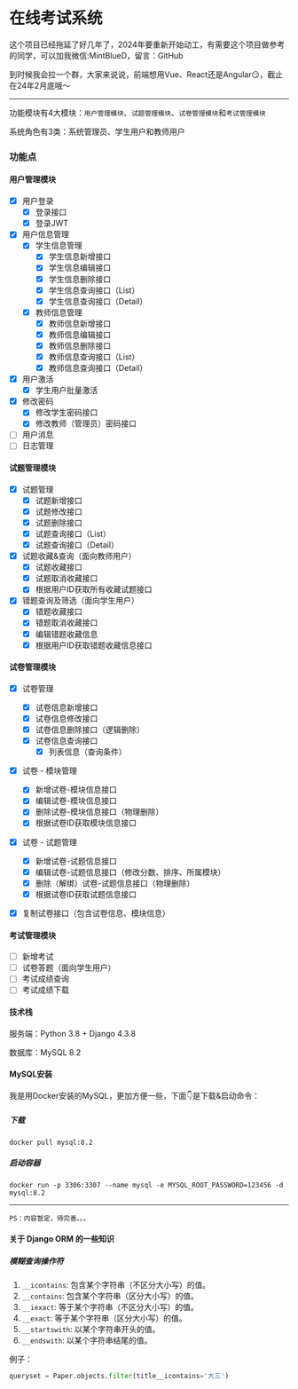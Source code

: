 # 在线考试系统
这个项目已经拖延了好几年了，2024年要重新开始动工，有需要这个项目做参考的同学，可以加我微信:MintBlueD，留言：GitHub  

到时候我会拉一个群，大家来说说，前端想用Vue、React还是Angular😏，截止在24年2月底哦～

---

功能模块有4大模块：`用户管理模块`、`试题管理模块`、`试卷管理模块`和`考试管理模块`

系统角色有3类：系统管理员、学生用户和教师用户

### 功能点  
#### 用户管理模块

+ [x] 用户登录
  - [x] 登录接口  
  - [x] 登录JWT
 + [x] 用户信息管理  
   - [x] 学生信息管理
     - [x] 学生信息新增接口
     - [x] 学生信息编辑接口
     - [x] 学生信息删除接口
     - [x] 学生信息查询接口（List）
     - [x] 学生信息查询接口（Detail）
   - [x] 教师信息管理
     - [x] 教师信息新增接口
     - [x] 教师信息编辑接口
     - [x] 教师信息删除接口
     - [x] 教师信息查询接口（List）
     - [x] 教师信息查询接口（Detail）
 + [x] 用户激活   
   - [x] 学生用户批量激活
 + [x] 修改密码
   - [x] 修改学生密码接口
   - [x]   修改教师（管理员）密码接口
 + [ ] 用户消息  
 + [ ] 日志管理  

####  试题管理模块

 + [x] 试题管理
   + [x] 试题新增接口
   + [x] 试题修改接口
   + [x] 试题删除接口
   + [x] 试题查询接口（List）
   + [x] 试题查询接口（Detail）
 + [x] 试题收藏&查询（面向教师用户）
   + [x] 试题收藏接口
   + [x] 试题取消收藏接口
   + [x] 根据用户ID获取所有收藏试题接口

 + [x] 错题查询及筛选（面向学生用户）
   - [x] 错题收藏接口
   - [x] 错题取消收藏接口
   - [x] 编辑错题收藏信息
   - [x] 根据用户ID获取错题收藏信息接口  

####  试卷管理模块

+ [x] 试卷管理
   + [x] 试卷信息新增接口
   + [x] 试卷信息修改接口
   + [x] 试卷信息删除接口（逻辑删除）
   + [x] 试卷信息查询接口
     - [x] 列表信息（查询条件）
+ [x] 试卷 - 模块管理
  - [x] 新增试卷-模块信息接口
  - [x] 编辑试卷-模块信息接口
  - [x] 删除试卷-模块信息接口（物理删除）
  - [x] 根据试卷ID获取模块信息接口
+ [x] 试卷 - 试题管理
  - [x] 新增试卷-试题信息接口
  - [x] 编辑试卷-试题信息接口（修改分数、排序、所属模块）
  - [x] 删除（解绑）试卷-试题信息接口（物理删除）
  - [x] 根据试卷ID获取试题信息接口
+ [x] 复制试卷接口（包含试卷信息、模块信息）


####  考试管理模块

 + [ ] 新增考试  
 + [ ] 试卷答题（面向学生用户）  
 + [ ] 考试成绩查询  
 + [ ] 考试成绩下载  

#### 技术栈
服务端：Python 3.8 + Django 4.3.8

数据库：MySQL 8.2

#### MySQL安装
我是用Docker安装的MySQL，更加方便一些，下面👇是下载&启动命令：  
##### 下载

```
docker pull mysql:8.2
```

##### 启动容器  

```
docker run -p 3306:3307 --name mysql -e MYSQL_ROOT_PASSWORD=123456 -d mysql:8.2
```


---
    PS：内容暂定，待完善。。。

#### 关于 Django ORM 的一些知识

##### 模糊查询操作符

1. `__icontains`: 包含某个字符串（不区分大小写）的值。
2. `__contains`: 包含某个字符串（区分大小写）的值。
3. `__iexact`: 等于某个字符串（不区分大小写）的值。
4. `__exact`: 等于某个字符串（区分大小写）的值。
5. `__startswith`: 以某个字符串开头的值。
6. `__endswith`: 以某个字符串结尾的值。

例子：

```python
queryset = Paper.objects.filter(title__icontains='大三')
```

